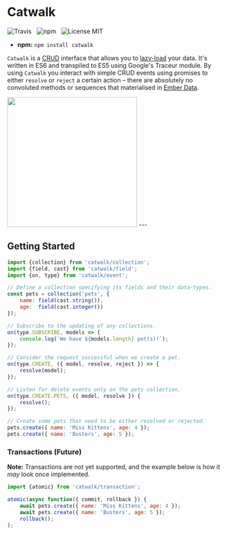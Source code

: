 # Catwalk

![Travis](http://img.shields.io/travis/Wildhoney/Catwalk.js.svg?style=flat)
&nbsp;
![npm](http://img.shields.io/npm/v/catwalk.js.svg?style=flat)
&nbsp;
![License MIT](http://img.shields.io/badge/License-MIT-lightgrey.svg?style=flat)

* **npm:** `npm install catwalk`

`Catwalk` is a [CRUD](http://en.wikipedia.org/wiki/Create,_read,_update_and_delete) interface that allows you to [lazy-load](http://en.wikipedia.org/wiki/Lazy_loading) your data. It's written in ES6 and transpiled to ES5 using Google's Traceur module. By using `Catwalk` you interact with simple CRUD events using promises to either `resolve` or `reject` a certain action &ndash; there are absolutely no convoluted methods or sequences that materialised in [Ember Data](https://github.com/emberjs/data).

<img src="http://i.imgur.com/2mGwX42.jpg" width="300" />
---

## Getting Started

```javascript
import {collection} from 'catwalk/collection';
import {field, cast} from 'catwalk/field';
import {on, type} from 'catwalk/event';

// Define a collection specifying its fields and their data-types.
const pets = collection('pets', {
    name: field(cast.string()),
    age:  field(cast.integer())
});

// Subscribe to the updating of any collections.
on(type.SUBSCRIBE, models => {
    console.log(`We have ${models.length} pet(s)!`);
});

// Consider the request successful when we create a pet.
on(type.CREATE, ({ model, resolve, reject }) => {
    resolve(model);
});

// Listen for delete events only on the pets collection.
on(type.CREATE.PETS, ({ model, resolve }) {
    resolve();
});

// Create some pets that need to be either resolved or rejected.
pets.create({ name: 'Miss Kittens', age: 4 });
pets.create({ name: 'Busters', age: 5 });
```

### Transactions (Future)

**Note:** Transactions are not yet supported, and the example below is how it *may* look once implemented.

```javascript
import {atomic} from 'catwalk/transaction';

atomic(async function({ commit, rollback }) {
    await pets.create({ name: 'Miss Kittens', age: 4 });
    await pets.create({ name: 'Busters', age: 5 });
    rollback();
);
```
